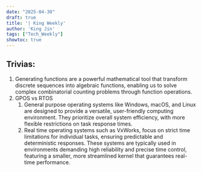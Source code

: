 ```yaml
---
date: "2025-04-30"
draft: true
title: '| King Weekly'
author: 'King Jin'
tags: ["Tech_Weekly"]
showtoc: true
---
```



## Trivias:
1. Generating functions are a powerful mathematical tool that transform discrete sequences into algebraic functions, enabling us to solve complex combinatorial counting problems through function operations.
2. GPOS vs RTOS
   1. General purpose operating systems like Windows, macOS, and Linux are designed to provide a versatile, user-friendly computing environment. They prioritize overall system efficiency, with more flexible restrictions on task response times.
   2. Real time operating systems such as VxWorks, focus on strict time limitations for individual tasks, ensuring predictable and deterministic responses. These systems are typically used in environments demanding high reliability and precise time control, featuring a smaller, more streamlined kernel that guarantees real-time performance.